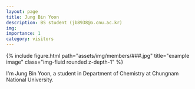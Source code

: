 ```yaml
---
layout: page
title: Jung Bin Yoon
description: BS student (jb8938@o.cnu.ac.kr)
img:
importance: 1
category: visitors
---
```



<div class="row">
    <div class="col-sm mt-3 mt-md-0">
        {% include figure.html path="assets/img/members/###.jpg" title="example image" class="img-fluid rounded z-depth-1" %}
    </div>
</div>

I'm Jung Bin Yoon, a student in Department of Chemistry at Chungnam National University.
